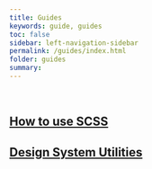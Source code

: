 ```yaml
---
title: Guides
keywords: guide, guides
toc: false
sidebar: left-navigation-sidebar
permalink: /guides/index.html
folder: guides
summary:
---
```


<br>

<div class="fd-tile-grid fd-tile-grid--2col docs-tiles">
    <a class="fd-tile" role="button" href="how-to-use-scss.html">
        <div class="fd-tile__content">
             <h2 class="fd-tile__header">
                 How to use SCSS
             </h2>
        </div>
    </a>
    <a class="fd-tile" role="button" href="design-system-utilities.html">
        <div class="fd-tile__content">
             <h2 class="fd-tile__header">
                 Design System Utilities
             </h2>
        </div>
    </a>
</div>
